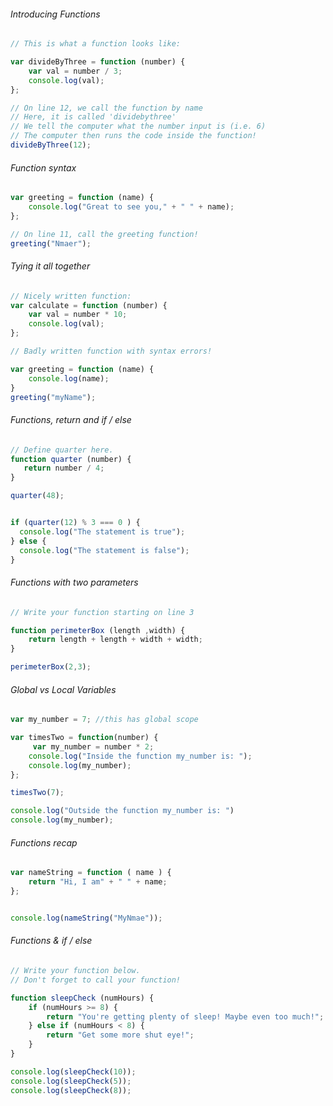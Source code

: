 ###### Introducing Functions

```javascript
// This is what a function looks like:

var divideByThree = function (number) {
    var val = number / 3;
    console.log(val);
};

// On line 12, we call the function by name
// Here, it is called 'dividebythree'
// We tell the computer what the number input is (i.e. 6)
// The computer then runs the code inside the function!
divideByThree(12);
```


###### Function syntax

```javascript
var greeting = function (name) {
    console.log("Great to see you," + " " + name);
};

// On line 11, call the greeting function!
greeting("Nmaer");
```

###### Tying it all together

```javascript
// Nicely written function:
var calculate = function (number) {
    var val = number * 10;
    console.log(val);
};

// Badly written function with syntax errors!

var greeting = function (name) {
    console.log(name);
}
greeting("myName");
```

###### Functions, return and if / else

```javascript
// Define quarter here.
function quarter (number) {
   return number / 4; 
}

quarter(48);


if (quarter(12) % 3 === 0 ) {
  console.log("The statement is true");
} else {
  console.log("The statement is false");
}
```

###### Functions with two parameters

```javascript
// Write your function starting on line 3

function perimeterBox (length ,width) {
    return length + length + width + width;
}

perimeterBox(2,3);
```

###### Global vs Local Variables

```javascript
var my_number = 7; //this has global scope

var timesTwo = function(number) {
     var my_number = number * 2;
    console.log("Inside the function my_number is: ");
    console.log(my_number);
}; 

timesTwo(7);

console.log("Outside the function my_number is: ")
console.log(my_number);
```

###### Functions recap

```javascript
var nameString = function ( name ) {
	return "Hi, I am" + " " + name;
};


console.log(nameString("MyNmae"));
```

###### Functions & if / else

```javascript
// Write your function below. 
// Don't forget to call your function!

function sleepCheck (numHours) {
    if (numHours >= 8) {
        return "You're getting plenty of sleep! Maybe even too much!";
    } else if (numHours < 8) {
        return "Get some more shut eye!";
    }
}

console.log(sleepCheck(10));
console.log(sleepCheck(5));
console.log(sleepCheck(8));
```

###### 

```javascript

```

###### 

```javascript

```